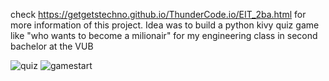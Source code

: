 check https://getgetstechno.github.io/ThunderCode.io/EIT_2ba.html for more information of this project. 
Idea was to build a python kivy quiz game like "who wants to become a milionair" for my engineering class in second bachelor at the VUB


![quiz](https://github.com/getgetstechno/millionairQuiz/assets/66800705/a7ccc1dc-62f8-4fc9-b575-830fc9daa56a)
![gamestart](https://github.com/getgetstechno/millionairQuiz/assets/66800705/11b18ca2-0a94-4c82-a1b7-04c6444358f3)
